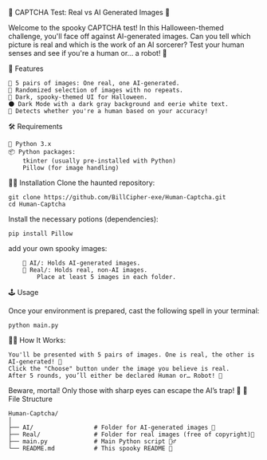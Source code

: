🎃 CAPTCHA Test: Real vs AI Generated Images 👻

Welcome to the spooky CAPTCHA test! In this Halloween-themed challenge, you'll face off against AI-generated images. Can you tell which picture is real and which is the work of an AI sorcerer? Test your human senses and see if you're a human or... a robot! 🤖

🎃 Features

    🧟 5 pairs of images: One real, one AI-generated.
    🔀 Randomized selection of images with no repeats.
    🎨 Dark, spooky-themed UI for Halloween.
    🌑 Dark Mode with a dark gray background and eerie white text.
    🧠 Detects whether you're a human based on your accuracy!

🛠️ Requirements

    🐍 Python 3.x
    📦 Python packages:
        tkinter (usually pre-installed with Python)
        Pillow (for image handling)

🧙‍♂️ Installation
Clone the haunted repository:

    git clone https://github.com/BillCipher-exe/Human-Captcha.git
    cd Human-Captcha

Install the necessary potions (dependencies):


    pip install Pillow

add your own spooky images:

        🧠 AI/: Holds AI-generated images.
        🎃 Real/: Holds real, non-AI images.
            Place at least 5 images in each folder.

🕹️ Usage

Once your environment is prepared, cast the following spell in your terminal:

    python main.py

🧛‍♂️ How It Works:

    You'll be presented with 5 pairs of images. One is real, the other is AI-generated! 🎃
    Click the "Choose" button under the image you believe is real.
    After 5 rounds, you’ll either be declared Human or… Robot! 🤖

Beware, mortal! Only those with sharp eyes can escape the AI’s trap! 🔮
📂 File Structure

    Human-Captcha/
    │
    ├── AI/                 # Folder for AI-generated images 🧠
    ├── Real/               # Folder for real images (free of copyright)🎃
    ├── main.py             # Main Python script 🧛‍♂️
    └── README.md           # This spooky README 👻
